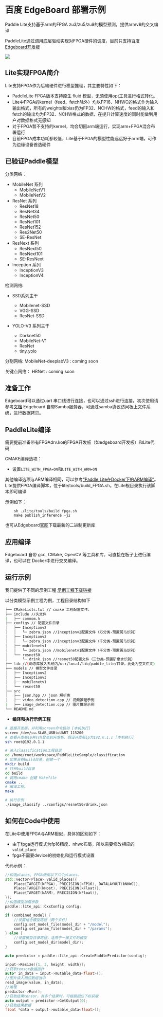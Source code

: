 # 百度 EdgeBoard 部署示例

Paddle Lite支持基于arm的FPGA zu3/zu5/zu9的模型预测，提供armv8的交叉编译

PaddleLite通过调用底层驱动实现对FPGA硬件的调度，目前只支持百度[Edgeboard开发板](https://ai.baidu.com/tech/hardware/deepkit)

![](https://paddlelite-data.bj.bcebos.com/doc_images/FPGA_demo/soft_arch.png)


## Lite实现FPGA简介

Lite支持FPGA作为后端硬件进行模型推理，其主要特性如下：

-  PaddleLite FPGA版本支持原生 fluid 模型，无须使用opt工具进行格式转化。
- Lite中FPGA的kernel（feed、fetch除外）均以FP16、NHWC的格式作为输入输出格式，所有的weights和bias仍为FP32、NCHW的格式，feed的输入和fetch的输出均为FP32、NCHW格式的数据，在提升计算速度的同时能做到用户对数据格式无感知
- 对于FPGA暂不支持的kernel，均会切回arm端运行，实现arm+FPGA混合布署运行
- 目前FPGA成本功耗都较低，Lite基于FPGA的模型性能远远好于arm端，可作为边缘设备首选硬件



## 已验证Paddle模型

分类网络：

* MobileNet 系列
   - MobileNetV1
   - MobileNetV2
* ResNet 系列
	- ResNet18
	- ResNet34
	- ResNet50
	- ResNet101
	- ResNet152
	- Res2Net50
	- SE-ResNet
* ResNext 系列
	- ResNext50
	- ResNext101
	- SE-ResNext
* Inception 系列
	- InceptionV3
	- InceptionV4
	

检测网络:

* SSD系列主干
	- Mobilenet-SSD
	- VGG-SSD
	- ResNet-SSD

* YOLO-V3 系列主干
	- Darknet50
	- MobileNet-V1
	- ResNet
	- tiny_yolo

分割网络:
MobileNet-deeplabV3 : coming soon


关键点网络：
HRNet : coming soon


## 准备工作

Edgeboard可以通过uart 串口线进行连接，也可以通过ssh进行连接，初次使用请参考[文档](https://ai.baidu.com/ai-doc/HWCE/Gkda62qno#edgeboard%E4%BC%A0%E8%BE%93%E6%96%87%E4%BB%B6%E6%96%B9%E5%BC%8F) 
Edgeboard 自带Samba服务器，可通过samba协议访问板上文件系统，进行数据拷贝。

## PaddleLite编译

需要提前准备带有FPGAdrv.ko的FPGA开发板（如edgeboard开发板）和Lite代码

CMAKE编译选项：

- 设置`LITE_WITH_FPGA=ON`和`LITE_WITH_ARM=ON`

其他编译选项与ARM编译相同，可以参考[“Paddle Lite在Docker下的ARM编译”](../source_compile/compile_linux)。
Lite提供FPGA编译脚本，位于lite/tools/build_FPGA.sh，在Lite根目录执行该脚本即可编译

示例如下：
```shell
    sh ./lite/tools/build_fpga.sh
    make publish_inference -j2
```

也可从Edgeboard[官网](https://ai.baidu.com/ai-doc/HWCE/Yk3b95s8o)下载最新的二进制更新库

## 应用编译
Edgeboard 自带 gcc, CMake, OpenCV 等工具和库，可直接在板子上进行编译，也可以在 Docker中进行交叉编译。

## 运行示例


我们提供了不同的示例工程
[示例工程下载链接](https://ai.baidu.com/ai-doc/HWCE/Yk3b95s8o)


以分类模型示例工程为例，工程目录结构如下

```bash
├── CMakeLists.txt // cmake 工程配置文件。
├── include //头文件
|   ├── commom.h   
├── configs // 配置文件目录
│   ├── Inceptionv2
│   │   └─ zebra.json //Inceptionv2配置文件（万分类-预置斑马识别）
│   ├── Inceptionv3
│   │   └─ zebra.json //Inceptionv3配置文件（千分类-预置斑马识别）
│   ├── mobilenetv1
│   │   └─ zebra.json //mobilenetv1配置文件（千分类-预置斑马识别）
│   └── resnet50
│       └─ drink.json //resnet50配置文件（三分类-预置矿泉水识别）
├── lib //(动态库放入系统内/usr/local/lib/paddle_lite/目录，此处为空文件夹)
├── models // 模型文件目录
│   ├── Inceptionv2
│   ├── Inceptionv3
│   ├── mobilenetv1
│   └── resnet50
│── src
│   ├── json.hpp // json 解析库
│   ├── video_detection.cpp // 视频推理示例
|   ├── image_detection.cpp // 图片推理示例
└── README.md
```
- **编译和执行示例工程**

```bash
# 连接开发板，并利用screen命令启动 [本机执行]
screen /dev/cu.SLAB_USBtoUART 115200
# 查看开发板ip并ssh登录到开发板，假设开发板ip为192.0.1.1 [本机执行]
ssh root@192.0.1.1

# 进入classification工程目录
cd /home/root/workspace/PaddleLiteSample/classification   
# 如果没有build目录，创建一个
mkdir build
# 打开build目录
cd build
# 调用cmake 创建 Makefile 
cmake ..
# 编译工程。
make

# 执行示例
./image_classify ../configs/resnet50/drink.json          

```


## 如何在Code中使用

在Lite中使用FPGA与ARM相似，具体的区别如下：

- 由于fpga运行模式为fp16精度、nhwc布局，所以需要修改相应的`valid_place`
- fpga不需要device的初始化和运行模式设置

代码示例：

```cpp
//构造places, FPGA使用以下几个places。
std::vector<Place> valid_places({
    Place{TARGET(kFPGA), PRECISION(kFP16), DATALAYOUT(kNHWC)},
    Place{TARGET(kHost), PRECISION(kFloat)},
    Place{TARGET(kARM), PRECISION(kFloat)},
});
//构造模型加载参数
paddle::lite_api::CxxConfig config;

if (combined_model) {
	//设置组合模型路径（两个文件）
    config.set_model_file(model_dir + "/model");
    config.set_param_file(model_dir + "/params");
} else {
	//设置模型目录路径，适用于一堆文件的模型
    config.set_model_dir(model_dir);
}

auto predictor = paddle::lite_api::CreatePaddlePredictor(config);

input->Resize({1, 3, height, width});
//获取tensor数据指针
auto* in_data = input->mutable_data<float>();
//图片读入相应数组当中
read_image(value, in_data);
//推理
predictor->Run();
//获取结果tensor，有多个结果时，可根据相应下标获取
auto output = predictor->GetOutput(0);
//获取结果数据
float *data = output->mutable_data<float>();
```
